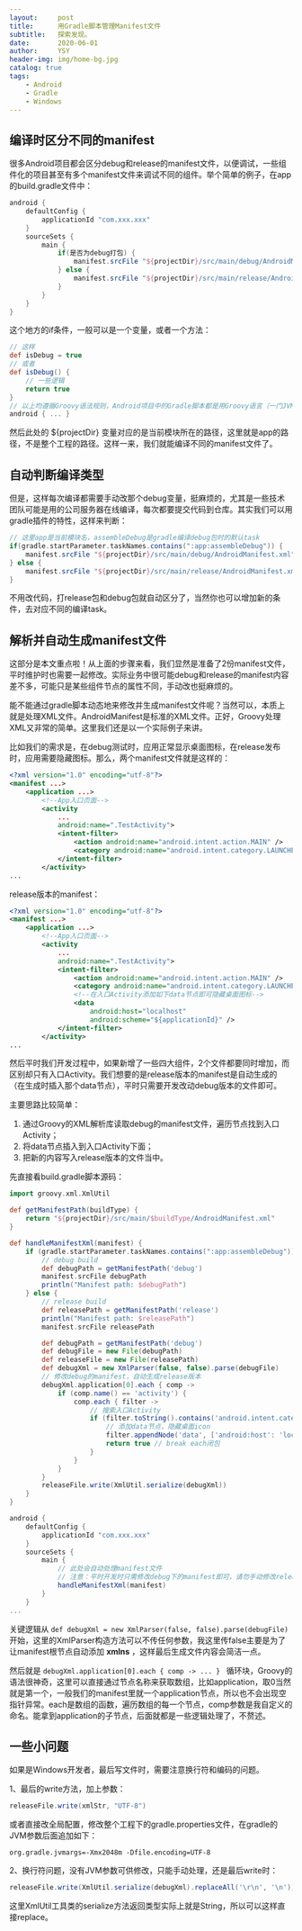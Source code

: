 ```yaml
---
layout:     post
title:      用Gradle脚本管理Manifest文件
subtitle:   探索发现。
date:       2020-06-01
author:     YSY
header-img: img/home-bg.jpg
catalog: true
tags:
    - Android
    - Gradle
    - Windows
---
```


## 编译时区分不同的manifest

很多Android项目都会区分debug和release的manifest文件，以便调试，一些组件化的项目甚至有多个manifest文件来调试不同的组件。举个简单的例子，在app的build.gradle文件中：

```groovy
android {
    defaultConfig {
        applicationId "com.xxx.xxx"
    }
    sourceSets {
        main {
            if(是否为debug打包) {
                manifest.srcFile "${projectDir}/src/main/debug/AndroidManifest.xml"
            } else {
                manifest.srcFile "${projectDir}/src/main/release/AndroidManifest.xml"
            }
        }
    }
}
```

这个地方的if条件，一般可以是一个变量，或者一个方法：

```groovy
// 这样
def isDebug = true
// 或者
def isDebug() {
    // 一些逻辑
    return true
}
// 以上均遵循Groovy语法规则，Android项目中的Gradle脚本都是用Groovy语言（一门JVM动态语言，很容易上手）编写的。
android { ... }
```

然后此处的 ${projectDir} 变量对应的是当前模块所在的路径，这里就是app的路径，不是整个工程的路径。这样一来，我们就能编译不同的manifest文件了。

## 自动判断编译类型

但是，这样每次编译都需要手动改那个debug变量，挺麻烦的，尤其是一些技术团队可能是用的公司服务器在线编译，每次都要提交代码到仓库。其实我们可以用gradle插件的特性，这样来判断：

```groovy
// 这里app是当前模块名，assembleDebug是gradle编译debug包时的默认task
if(gradle.startParameter.taskNames.contains(":app:assembleDebug")) {
    manifest.srcFile "${projectDir}/src/main/debug/AndroidManifest.xml"
} else {
    manifest.srcFile "${projectDir}/src/main/release/AndroidManifest.xml"
}
```

不用改代码，打release包和debug包就自动区分了，当然你也可以增加新的条件，去对应不同的编译task。

## 解析并自动生成manifest文件

这部分是本文重点啦！从上面的步骤来看，我们显然是准备了2份manifest文件，平时维护时也需要一起修改。实际业务中很可能debug和release的manifest内容差不多，可能只是某些组件节点的属性不同，手动改也挺麻烦的。

能不能通过gradle脚本动态地来修改并生成manifest文件呢？当然可以，本质上就是处理XML文件。AndroidManifest是标准的XML文件。正好，Groovy处理XML又非常的简单。这里我们还是以一个实际例子来讲。

比如我们的需求是，在debug测试时，应用正常显示桌面图标，在release发布时，应用需要隐藏图标。那么，两个manifest文件就是这样的：

```xml
<?xml version="1.0" encoding="utf-8"?>
<manifest ...>
    <application ...>
        <!--App入口页面-->
        <activity
            ...
            android:name=".TestActivity">
            <intent-filter>
                <action android:name="android.intent.action.MAIN" />
                <category android:name="android.intent.category.LAUNCHER" />
            </intent-filter>
        </activity>
...
```

release版本的manifest：

```xml
<?xml version="1.0" encoding="utf-8"?>
<manifest ...>
    <application ...>
        <!--App入口页面-->
        <activity
            ...
            android:name=".TestActivity">
            <intent-filter>
                <action android:name="android.intent.action.MAIN" />
                <category android:name="android.intent.category.LAUNCHER" />
                <!--在入口Activity添加如下data节点即可隐藏桌面图标-->
                <data 
                    android:host="localhost" 
                    android:scheme="${applicationId}" />
            </intent-filter>
        </activity>
...
```

然后平时我们开发过程中，如果新增了一些四大组件，2个文件都要同时增加，而区别却只有入口Activity。我们想要的是release版本的manifest是自动生成的（在生成时插入那个data节点），平时只需要开发改动debug版本的文件即可。

主要思路比较简单：

1. 通过Groovy的XML解析库读取debug的manifest文件，遍历节点找到入口Activity；
2. 将data节点插入到入口Activity下面；
3. 把新的内容写入release版本的文件当中。

先直接看build.gradle脚本源码：

```groovy
import groovy.xml.XmlUtil

def getManifestPath(buildType) {
    return "${projectDir}/src/main/$buildType/AndroidManifest.xml"
}

def handleManifestXml(manifest) {
    if (gradle.startParameter.taskNames.contains(":app:assembleDebug")) {
        // debug build
        def debugPath = getManifestPath('debug')
        manifest.srcFile debugPath
        println("Manifest path: $debugPath")
    } else {
        // release build
        def releasePath = getManifestPath('release')
        println("Manifest path: $releasePath")
        manifest.srcFile releasePath

        def debugPath = getManifestPath('debug')
        def debugFile = new File(debugPath)
        def releaseFile = new File(releasePath)
        def debugXml = new XmlParser(false, false).parse(debugFile)
        // 修改debug的manifest，自动生成release版本
        debugXml.application[0].each { comp ->
            if (comp.name() == 'activity') {
                comp.each { filter ->
                    // 搜索入口Activity
                    if (filter.toString().contains('android.intent.category.LAUNCHER')) {
                        // 添加data节点，隐藏桌面icon
                        filter.appendNode('data', ['android:host': 'localhost', 'android:scheme': '${applicationId}'])
                        return true // break each闭包
                    }
                }
            }
        }
        releaseFile.write(XmlUtil.serialize(debugXml))
    }
}

android {
    defaultConfig {
        applicationId "com.xxx.xxx"
    }
    sourceSets {
        main {
            // 此处会自动处理manifest文件
            // 注意：平时开发时只需修改debug下的manifest即可，请勿手动修改release的
            handleManifestXml(manifest)
        }
    }
...
```

关键逻辑从 `def debugXml = new XmlParser(false, false).parse(debugFile)` 开始，这里的XmlParser构造方法可以不传任何参数，我这里传false主要是为了让manifest根节点自动添加 **xmlns** ，这样最后生成文件内容会简洁一点。

然后就是 `debugXml.application[0].each { comp -> ... } ` 循环块，Groovy的语法很神奇，这里可以直接通过节点名称来获取数组，比如application，取0当然就是第一个，一般我们的manifest里就一个application节点，所以也不会出现空指针异常。each是数组的函数，遍历数组的每一个节点，comp参数是我自定义的命名。能拿到application的子节点，后面就都是一些逻辑处理了，不赘述。

## 一些小问题

如果是Windows开发者，最后写文件时，需要注意换行符和编码的问题。

1、最后的write方法，加上参数：

```groovy
releaseFile.write(xmlStr, "UTF-8")
```

或者直接改全局配置，修改整个工程下的gradle.properties文件，在gradle的JVM参数后面追加如下：

```
org.gradle.jvmargs=-Xmx2048m -Dfile.encoding=UTF-8
```

2、换行符问题，没有JVM参数可供修改，只能手动处理，还是最后write时：

```groovy
releaseFile.write(XmlUtil.serialize(debugXml).replaceAll('\r\n', '\n'))
```

这里XmlUtil工具类的serialize方法返回类型实际上就是String，所以可以这样直接replace。
